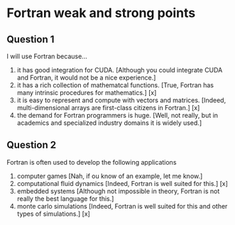 # Fortran weak and strong points

## Question 1

I will use Fortran because...
1. it has good integration for CUDA. [Although you could integrate CUDA and Fortran, it would not be a nice experience.]
1. it has a rich collection of mathematcal functions. [True, Fortran has many intrinsic procedures for mathematics.] [x]
1. it is easy to represent and compute with vectors and matrices. [Indeed, multi-dimensional arrays are first-class citizens in Fortran.] [x]
1. the demand for Fortran programmers is huge. [Well, not really, but in academics and specialized industry domains it is widely used.]


## Question 2

Fortran is often used to develop the following applications
1. computer games [Nah, if ou know of an example, let me know.]
1. computational fluid dynamics [Indeed, Fortran is well suited for this.] [x]
1. embedded systems [Although not impossible in theory, Fortran is not really the best language for this.]
1. monte carlo simulations [Indeed, Fortran is well suited for this and other types of simulations.] [x]
